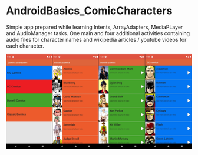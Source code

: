 # AndroidBasics_ComicCharacters

Simple app prepared while learning Intents, ArrayAdapters, MediaPLayer and AudioManager tasks. One main and four additional activities containing  audio files for character names and wikipedia articles / youtube videos for each character.

![app screenshot](https://github.com/ahmed-razic/AndroidBasics_ComicCharacters/blob/master/app/src/main/res/drawable/screenshot.jpg?raw=false)
